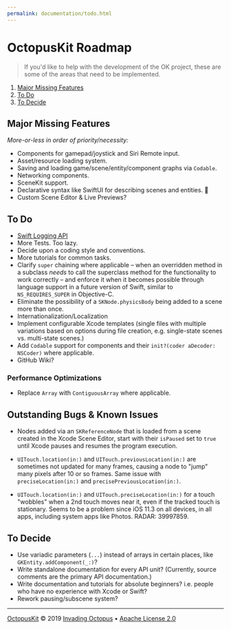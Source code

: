 ```yaml
---
permalink: documentation/todo.html
---
```


# OctopusKit Roadmap

> If you'd like to help with the development of the OK project, these are some of the areas that need to be implemented.

1. [Major Missing Features](#major-missing-features)
2. [To Do](#to-do)
3. [To Decide](#to-decide)

## Major Missing Features

*More-or-less in order of priority/necessity:*

- Components for gamepad/joystick and Siri Remote input.
- Asset/resource loading system.
- Saving and loading game/scene/entity/component graphs via `Codable`.
- Networking components.
- SceneKit support.
- Declarative syntax like SwiftUI for describing scenes and entities. 🤫
- Custom Scene Editor & Live Previews?


## To Do

- [Swift Logging API](https://github.com/apple/swift-log)
- More Tests. Too lazy.
- Decide upon a coding style and conventions.
- More tutorials for common tasks.
- Clarify `super` chaining where applicable – when an overridden method in a subclass *needs* to call the superclass method for the functionality to work correctly – and enforce it when it becomes possible through language support in a future version of Swift, similar to `NS_REQUIRES_SUPER` in Objective-C.
- Eliminate the possibility of a `SKNode.physicsBody` being added to a scene more than once.
- Internationalization/Localization
- Implement configurable Xcode templates (single files with multiple variations based on options during file creation, e.g. single-state scenes vs. multi-state scenes.) 
- Add `Codable` support for components and their `init?(coder aDecoder: NSCoder)` where applicable.
- GitHub Wiki?

### Performance Optimizations

- Replace `Array` with `ContiguousArray` where applicable.

## Outstanding Bugs & Known Issues 

- Nodes added via an `SKReferenceNode` that is loaded from a scene created in the Xcode Scene Editor, start with their `isPaused` set to `true` until Xcode pauses and resumes the program execution.

- `UITouch.location(in:)` and `UITouch.previousLocation(in:)` are sometimes not updated for many frames, causing a node to "jump" many pixels after 10 or so frames. Same issue with `preciseLocation(in:)` and `precisePreviousLocation(in:)`.

- `UITouch.location(in:)` and `UITouch.preciseLocation(in:)` for a touch "wobbles" when a 2nd touch moves near it, even if the tracked touch is stationary. Seems to be a problem since iOS 11.3 on all devices, in all apps, including system apps like Photos. RADAR: 39997859.

## To Decide

- Use variadic parameters (`...`) instead of arrays in certain places, like `GKEntity.addComponent(_:)`?
- Write standalone documentation for every API unit? (Currently, source comments are the primary API documentation.)
- Write documentation and tutorials for absolute beginners? i.e. people who have no experience with Xcode or Swift?
- Rework pausing/subscene system?

----

[OctopusKit][repository] © 2019 [Invading Octopus][website] • [Apache License 2.0][license]

[repository]: https://github.com/invadingoctopus/octopuskit
[website]: https://invadingoctopus.io
[license]: https://www.apache.org/licenses/LICENSE-2.0.html
